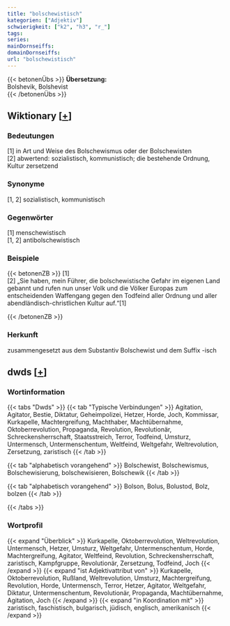 ```yaml
---
title: "bolschewistisch"
kategorien: ["Adjektiv"]
schwierigkeit: ["k2", "h3", "r_"]
tags:
series:
mainDornseiffs:
domainDornseiffs:
url: "bolschewistisch"
---
```


{{< betonenÜbs >}}
**Übersetzung:**  
Bolshevik, Bolshevist  
{{< /betonenÜbs >}}

## Wiktionary [[+](https://de.wiktionary.org/wiki/bolschewistisch)]

### Bedeutungen
[1] in Art und Weise des Bolschewismus oder der Bolschewisten  
[2] abwertend: sozialistisch, kommunistisch; die bestehende Ordnung, Kultur zersetzend  

### Synonyme
[1, 2] sozialistisch, kommunistisch  

### Gegenwörter
[1] menschewistisch  
[1, 2] antibolschewistisch  

### Beispiele
{{< betonenZB >}}
[1]  
[2] „Sie haben, mein Führer, die bolschewistische Gefahr im eigenen Land gebannt und rufen nun unser Volk und die Völker Europas zum entscheidenden Waffengang gegen den Todfeind aller Ordnung und aller abendländisch-christlichen Kultur auf.“[1]  

{{< /betonenZB >}}
### Herkunft
zusammengesetzt aus dem Substantiv Bolschewist und dem Suffix  -isch  



## dwds [[+](https://www.dwds.de/wb/bolschewistisch)]

### Wortinformation
{{< tabs "Dwds" >}}
{{< tab "Typische Verbindungen" >}}
Agitation, Agitator, Bestie, Diktatur, Geheimpolizei, Hetzer, Horde, Joch, Kommissar, Kurkapelle, Machtergreifung, Machthaber, Machtübernahme, Oktoberrevolution, Propaganda, Revolution, Revolutionär, Schreckensherrschaft, Staatsstreich, Terror, Todfeind, Umsturz, Untermensch, Untermenschentum, Weltfeind, Weltgefahr, Weltrevolution, Zersetzung, zaristisch
{{< /tab >}}

{{< tab "alphabetisch vorangehend" >}}
Bolschewist, Bolschewismus, Bolschewisierung, bolschewisieren, Bolschewik
{{< /tab >}}

{{< tab "alphabetisch vorangehend" >}}
Bolson, Bolus, Bolustod, Bolz, bolzen
{{< /tab >}}

{{< /tabs >}}

### Wortprofil
{{< expand "Überblick" >}} Kurkapelle, Oktoberrevolution, Weltrevolution, Untermensch, Hetzer, Umsturz, Weltgefahr, Untermenschentum, Horde, Machtergreifung, Agitator, Weltfeind, Revolution, Schreckensherrschaft, zaristisch, Kampfgruppe, Revolutionär, Zersetzung, Todfeind, Joch {{< /expand >}}
{{< expand "ist Adjektivattribut von" >}} Kurkapelle, Oktoberrevolution, Rußland, Weltrevolution, Umsturz, Machtergreifung, Revolution, Horde, Untermensch, Terror, Hetzer, Agitator, Weltgefahr, Diktatur, Untermenschentum, Revolutionär, Propaganda, Machtübernahme, Agitation, Joch {{< /expand >}}
{{< expand "in Koordination mit" >}} zaristisch, faschistisch, bulgarisch, jüdisch, englisch, amerikanisch {{< /expand >}}

